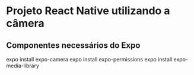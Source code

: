 # Projeto React Native utilizando a câmera

## Componentes necessários do Expo

expo install expo-camera
expo install expo-permissions
expo install expo-media-library

